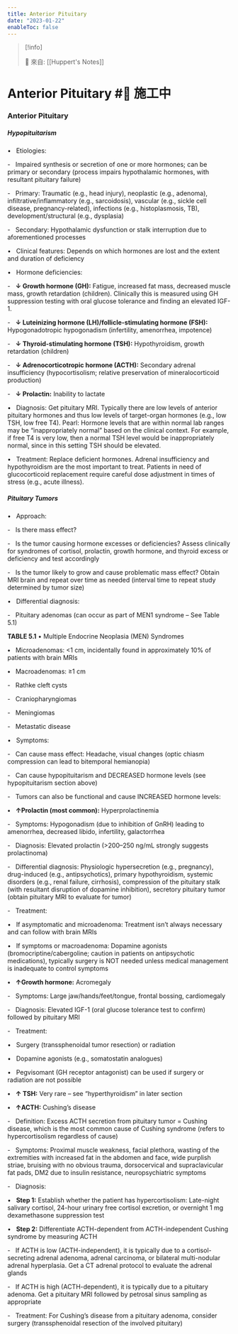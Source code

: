 ```yaml
---
title: Anterior Pituitary
date: "2023-01-22"
enableToc: false
---
```


> [!info]
>
> 🌱 來自: [[Huppert's Notes]]

# Anterior Pituitary #🚧 施工中

### Anterior Pituitary

##### Hypopituitarism

•   Etiologies:

-   Impaired synthesis or secretion of one or more hormones; can be primary or secondary (process impairs hypothalamic hormones, with resultant pituitary failure)

-   Primary: Traumatic (e.g., head injury), neoplastic (e.g., adenoma), infiltrative/inflammatory (e.g., sarcoidosis), vascular (e.g., sickle cell disease, pregnancy-related), infections (e.g., histoplasmosis, TB), development/structural (e.g., dysplasia)

-   Secondary: Hypothalamic dysfunction or stalk interruption due to aforementioned processes

•   Clinical features: Depends on which hormones are lost and the extent and duration of deficiency

•   Hormone deficiencies:

-   **↓ Growth hormone (GH):** Fatigue, increased fat mass, decreased muscle mass, growth retardation (children). Clinically this is measured using GH suppression testing with oral glucose tolerance and finding an elevated IGF-1.

-   **↓ Luteinizing hormone (LH)/follicle-stimulating hormone (FSH):** Hypogonadotropic hypogonadism (infertility, amenorrhea, impotence)

-   **↓ Thyroid-stimulating hormone (TSH):** Hypothyroidism, growth retardation (children)

-   **↓ Adrenocorticotropic hormone (ACTH):** Secondary adrenal insufficiency (hypocortisolism; relative preservation of mineralocorticoid production)

-   **↓ Prolactin:** Inability to lactate

•   Diagnosis: Get pituitary MRI. Typically there are low levels of anterior pituitary hormones and thus low levels of target-organ hormones (e.g., low TSH, low free T4). Pearl: Hormone levels that are within normal lab ranges may be “inappropriately normal” based on the clinical context. For example, if free T4 is very low, then a normal TSH level would be inappropriately normal, since in this setting TSH should be elevated.

•   Treatment: Replace deficient hormones. Adrenal insufficiency and hypothyroidism are the most important to treat. Patients in need of glucocorticoid replacement require careful dose adjustment in times of stress (e.g., acute illness).

##### Pituitary Tumors

•   Approach:

-   Is there mass effect?

-   Is the tumor causing hormone excesses or deficiencies? Assess clinically for syndromes of cortisol, prolactin, growth hormone, and thyroid excess or deficiency and test accordingly

-   Is the tumor likely to grow and cause problematic mass effect? Obtain MRI brain and repeat over time as needed (interval time to repeat study determined by tumor size)

•   Differential diagnosis:

-   Pituitary adenomas (can occur as part of MEN1 syndrome – See Table 5.1)


**TABLE 5.1** • Multiple Endocrine Neoplasia (MEN) Syndromes




**•**   Microadenomas: <1 cm, incidentally found in approximately 10% of patients with brain MRIs

**•**   Macroadenomas: ≥1 cm

-   Rathke cleft cysts

-   Craniopharyngiomas

-   Meningiomas

-   Metastatic disease

•   Symptoms:

-   Can cause mass effect: Headache, visual changes (optic chiasm compression can lead to bitemporal hemianopia)

-   Can cause hypopituitarism and DECREASED hormone levels (see hypopituitarism section above)

-   Tumors can also be functional and cause INCREASED hormone levels:

**•**   **↑Prolactin (most common):** Hyperprolactinemia

-   Symptoms: Hypogonadism (due to inhibition of GnRH) leading to amenorrhea, decreased libido, infertility, galactorrhea

-   Diagnosis: Elevated prolactin (>200–250 ng/mL strongly suggests prolactinoma)

-   Differential diagnosis: Physiologic hypersecretion (e.g., pregnancy), drug-induced (e.g., antipsychotics), primary hypothyroidism, systemic disorders (e.g., renal failure, cirrhosis), compression of the pituitary stalk (with resultant disruption of dopamine inhibition), secretory pituitary tumor (obtain pituitary MRI to evaluate for tumor)

-   Treatment:

•   If asymptomatic and microadenoma: Treatment isn’t always necessary and can follow with brain MRIs

•   If symptoms or macroadenoma: Dopamine agonists (bromocriptine/cabergoline; caution in patients on antipsychotic medications), typically surgery is NOT needed unless medical management is inadequate to control symptoms

**•**   **↑Growth hormone:** Acromegaly

-   Symptoms: Large jaw/hands/feet/tongue, frontal bossing, cardiomegaly

-   Diagnosis: Elevated IGF-1 (oral glucose tolerance test to confirm) followed by pituitary MRI

-   Treatment:

•   Surgery (transsphenoidal tumor resection) or radiation

•   Dopamine agonists (e.g., somatostatin analogues)

•   Pegvisomant (GH receptor antagonist) can be used if surgery or radiation are not possible

**•**   **↑ TSH:** Very rare – see “hyperthyroidism” in later section

**•**   **↑ACTH:** Cushing’s disease

-   Definition: Excess ACTH secretion from pituitary tumor = Cushing disease, which is the most common cause of Cushing syndrome (refers to hypercortisolism regardless of cause)

-   Symptoms: Proximal muscle weakness, facial plethora, wasting of the extremities with increased fat in the abdomen and face, wide purplish striae, bruising with no obvious trauma, dorsocervical and supraclavicular fat pads, DM2 due to insulin resistance, neuropsychiatric symptoms

-   Diagnosis:

•   **Step 1:** Establish whether the patient has hypercortisolism: Late-night salivary cortisol, 24-hour urinary free cortisol excretion, or overnight 1 mg dexamethasone suppression test

•   **Step 2:** Differentiate ACTH-dependent from ACTH-independent Cushing syndrome by measuring ACTH

-   If ACTH is low (ACTH-independent), it is typically due to a cortisol-secreting adrenal adenoma, adrenal carcinoma, or bilateral multi-nodular adrenal hyperplasia. Get a CT adrenal protocol to evaluate the adrenal glands

-   If ACTH is high (ACTH-dependent), it is typically due to a pituitary adenoma. Get a pituitary MRI followed by petrosal sinus sampling as appropriate

-   Treatment: For Cushing’s disease from a pituitary adenoma, consider surgery (transsphenoidal resection of the involved pituitary)

